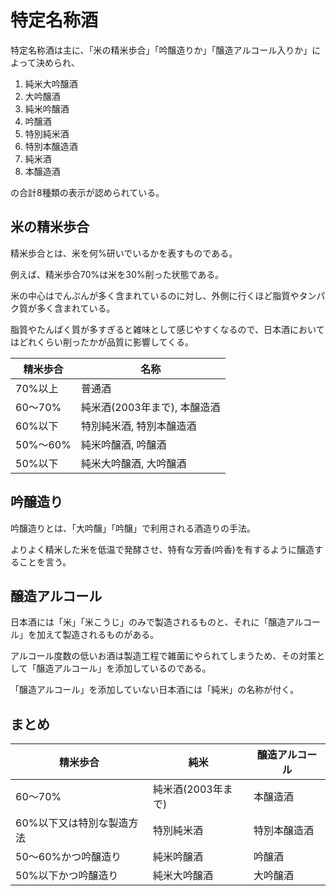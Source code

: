 # 特定名称酒

特定名称酒は主に、「米の精米歩合」「吟醸造りか」「醸造アルコール入りか」によって決められ、

1. 純米大吟醸酒
2. 大吟醸酒
3. 純米吟醸酒
4. 吟醸酒
5. 特別純米酒
6. 特別本醸造酒
7. 純米酒
8. 本醸造酒
 
の合計8種類の表示が認められている。

## 米の精米歩合

精米歩合とは、米を何%研いでいるかを表すものである。

例えば、精米歩合70%は米を30%削った状態である。

米の中心はでんぷんが多く含まれているのに対し、外側に行くほど脂質やタンパク質が多く含まれている。

脂質やたんぱく質が多すぎると雑味として感じやすくなるので、日本酒においてはどれくらい削ったかが品質に影響してくる。

|精米歩合|名称|
|---|---|
|70%以上|普通酒|
|60～70%|純米酒(2003年まで), 本醸造酒|
|60%以下|特別純米酒, 特別本醸造酒|
|50%～60%|純米吟醸酒, 吟醸酒|
|50%以下|純米大吟醸酒, 大吟醸酒|

## 吟醸造り

吟醸造りとは、「大吟醸」「吟醸」で利用される酒造りの手法。

よりよく精米した米を低温で発酵させ、特有な芳香(吟香)を有するように醸造することを言う。

## 醸造アルコール

日本酒には「米」「米こうじ」のみで製造されるものと、それに「醸造アルコール」を加えて製造されるものがある。

アルコール度数の低いお酒は製造工程で雑菌にやられてしまうため、その対策として「醸造アルコール」を添加しているのである。

「醸造アルコール」を添加していない日本酒には「純米」の名称が付く。

## まとめ
|精米歩合|純米|醸造アルコール|
|---|---|---|
|60～70%|純米酒(2003年まで)|本醸造酒|
|60%以下又は特別な製造方法|特別純米酒|特別本醸造酒|
|50～60%かつ吟醸造り|純米吟醸酒|吟醸酒|
|50%以下かつ吟醸造り|純米大吟醸酒|大吟醸酒|
